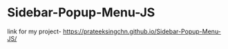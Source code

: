 ﻿# Sidebar-Popup-Menu-JS


link for my project- https://prateeksingchn.github.io/Sidebar-Popup-Menu-JS/
